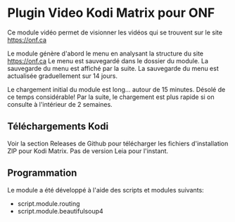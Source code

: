 # Plugin Video Kodi Matrix pour ONF

Ce module vidéo permet de visionner les vidéos qui se trouvent sur le site
https://onf.ca

Le module génère d'abord le menu en analysant la structure du site https://onf.ca
Le menu est sauvegardé dans le dossier du module.  La sauvegarde du menu est affiché par la
suite.  La sauvegarde du menu est actualisée graduellement sur 14 jours.

Le chargement initial du module est long... autour de 15 minutes.  Désolé de ce
temps considérable!  Par la suite, le chargement est plus rapide si on consulte à l'intérieur de 2 semaines.

## Téléchargements Kodi

Voir la section Releases de Github pour télécharger les fichiers d'installation
ZIP pour Kodi Matrix.  Pas de version Leia pour l'instant.

## Programmation

Le module a été développé à l'aide des scripts et modules suivants:

  * script.module.routing
  * script.module.beautifulsoup4

